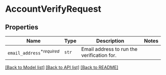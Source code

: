 # AccountVerifyRequest



## Properties
Name | Type | Description | Notes
------------ | ------------- | ------------- | -------------
| `email_address`<sup>*_required_</sup> | ```str``` |  Email address to run the verification for.  |  |

[[Back to Model list]](../README.md#documentation-for-models) [[Back to API list]](../README.md#documentation-for-api-endpoints) [[Back to README]](../README.md)

